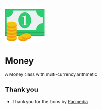 <img src="https://raw.githubusercontent.com/thudugala/Money/main/Screenshots/icon.png" width="128px"/>

# Money
A Money class with multi-currency arithmetic

## Thank you
- Thank you for the Icons by [Paomedia](https://www.iconfinder.com/paomedia)
